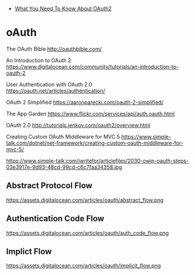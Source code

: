 
* [What You Need To Know About OAuth2](https://www.smashingmagazine.com/2017/05/oauth2-logging-in-facebook/)


# oAuth
The OAuth Bible
http://oauthbible.com/


An Introduction to OAuth 2
https://www.digitalocean.com/community/tutorials/an-introduction-to-oauth-2


User Authentication with OAuth 2.0
https://oauth.net/articles/authentication/

OAuth 2 Simplified
https://aaronparecki.com/oauth-2-simplified/


The App Garden
https://www.flickr.com/services/api/auth.oauth.html

OAuth 2.0
http://tutorials.jenkov.com/oauth2/overview.html

Creating Custom OAuth Middleware for MVC 5
https://www.simple-talk.com/dotnet/net-framework/creating-custom-oauth-middleware-for-mvc-5/


https://www.simple-talk.com/iwritefor/articlefiles/2030-owin-oauth-steps-03e3917e-9d93-48cd-99cd-c6c7faa34358.jpg

## Abstract Protocol Flow
https://assets.digitalocean.com/articles/oauth/abstract_flow.png

## Authentication Code Flow
https://assets.digitalocean.com/articles/oauth/auth_code_flow.png

## Implict Flow
https://assets.digitalocean.com/articles/oauth/implicit_flow.png
